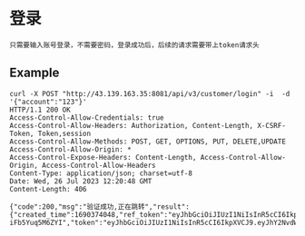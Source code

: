 # 登录

    只需要输入账号登录，不需要密码，登录成功后，后续的请求需要带上token请求头

## Example 

    curl -X POST "http://43.139.163.35:8081/api/v3/customer/login" -i  -d '{"account":"123"}'
    HTTP/1.1 200 OK
    Access-Control-Allow-Credentials: true
    Access-Control-Allow-Headers: Authorization, Content-Length, X-CSRF-Token, Token,session
    Access-Control-Allow-Methods: POST, GET, OPTIONS, PUT, DELETE,UPDATE
    Access-Control-Allow-Origin: *
    Access-Control-Expose-Headers: Content-Length, Access-Control-Allow-Origin, Access-Control-Allow-Headers
    Content-Type: application/json; charset=utf-8
    Date: Wed, 26 Jul 2023 12:20:48 GMT
    Content-Length: 406

    {"code":200,"msg":"验证成功,正在跳转","result":{"created_time":1690374048,"ref_token":"eyJhbGciOiJIUzI1NiIsInR5cCI6IkpXVCJ9.eyJhY2NvdW50IjoiMTIzIiwiY3JlYXRlX3RpbWUiOjE2OTAzNzQwNDgsInJlZl90b2tlbiI6dHJ1ZX0.lce_OSmq4BOgbrANLDSAbwYcNuR2S-iFb5Yuq5M6ZYI","token":"eyJhbGciOiJIUzI1NiIsInR5cCI6IkpXVCJ9.eyJhY2NvdW50IjoiMTIzIiwiY3JlYXRlX3RpbWUiOjE2OTAzNzQwNDh9.v8EnBzvNZ9lPotme6RxevBMQfxw9HQkum3tQeBWKAMg"}}